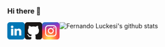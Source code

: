 ### Hi there 👋

<a target="_blank" href="https://github.com/fernandoluckesi">
  <img align="left" alt="GitHub" width="40px" src="images/linkedin.png" />
</a>
<a target="_blank" href="https://br.linkedin.com/in/fernando-luckesi">
  <img align="left" alt="LinkdeIn" width="40px" src="images/github.png" />
</a>
<a target="_blank" href="https://www.instagram.com/fernandoluckesi/">
  <img align="left" alt="Instagram" width="40px" src="images/instagram.png" />
</a>

<!--
**fernandoluckesi/fernandoluckesi** is a ✨ _special_ ✨ repository because its `README.md` (this file) appears on your GitHub profile.

Here are some ideas to get you started:

- 🔭 I’m currently working on ...
- 🌱 I’m currently learning ...
- 👯 I’m looking to collaborate on ...
- 🤔 I’m looking for help with ...
- 💬 Ask me about ...
- 📫 How to reach me: ...
- 😄 Pronouns: ...
- ⚡ Fun fact: ...
-->

![Fernando Luckesi's github stats](https://github-readme-stats.vercel.app/api?username=fernandoluckesi)

